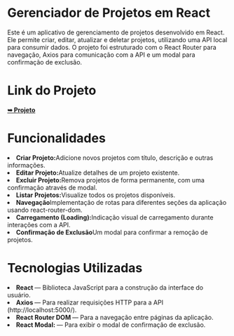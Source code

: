 <h1>Gerenciador de Projetos em React
</h1>

Este é um aplicativo de gerenciamento de projetos desenvolvido em React. Ele permite criar, editar, atualizar e deletar projetos, utilizando uma API local para consumir dados. O projeto foi estruturado com o React Router para navegação, Axios para comunicação com a API e um modal para confirmação de exclusão.

<h1>Link do Projeto</h1>
<a href="https://react-email-delta.vercel.app/" rel="nofollow"><strong>➥ Projeto</strong></a></p>

<h1>Funcionalidades</h1>
<li><strong>Criar Projeto:</strong>Adicione novos projetos com título, descrição e outras informações.</li>
<li><strong>Editar Projeto:</strong>Atualize detalhes de um projeto existente.</li>
<li><strong>Excluir Projeto:</strong>Remova projetos de forma permanente, com uma confirmação através de modal.</li>
<li><strong>Listar Projetos:</strong>Visualize todos os projetos disponíveis.</li>
<li><strong>Navegação</strong>Implementação de rotas para diferentes seções da aplicação usando react-router-dom.</li>
<li><strong>Carregamento (Loading):</strong>Indicação visual de carregamento durante interações com a API.</li>
<li><strong>Confirmação de Exclusão</strong>Um modal para confirmar a remoção de projetos.</li>



<h1>Tecnologias Utilizadas</h1>
<li><strong>React </strong>— Biblioteca JavaScript para a construção da interface do usuário.</li>
<li><strong>Axios </strong>— Para realizar requisições HTTP para a API (http://localhost:5000/).</li>
<li><strong>React Router DOM </strong>— Para a navegação entre páginas da aplicação.</li>
<li><strong>React Modal: </strong> — Para exibir o modal de confirmação de exclusão.</li>

<br>
<br>



